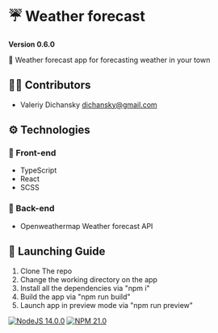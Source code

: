 # ☔ Weather forecast

**Version 0.6.0**

📃 Weather forecast app for forecasting weather in your town

## 👨‍💻 Contributors

- Valeriy Dichansky <dichansky@gmail.com>

## ⚙ Technologies

### 💅 Front-end

- TypeScript
- React
- SCSS

### 🧠 Back-end

- Openweathermap Weather forecast API

## 🚀 Launching Guide

1.  Clone The repo
2.  Change the working directory on the app
3.  Install all the dependencies via "npm i"
4.  Build the app via "npm run build"
5.  Launch app in preview mode via "npm run preview"

[![NodeJS 14.0.0](https://img.shields.io/badge/node-14.0.0-darkgreen.svg)](https://www.python.org/downloads/release/python-360/) [![NPM 21.0](https://img.shields.io/badge/npm-6.14.0-darkred.svg)](https://www.pip.org/downloads/release/python-360/)
